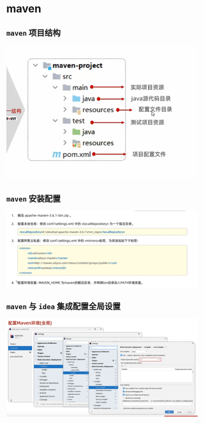 # maven

## `maven` 项目结构

![1](../images/maven/maven-project-strcut.png)

## `maven` 安装配置

![2](../images/maven/maven-install-settings.png)

## `maven` 与 `idea` 集成配置全局设置

![3](../images/maven/maven-idea-environment.png)

